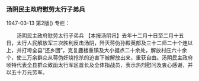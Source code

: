 ### 汤阴民主政府慰劳太行子弟兵

1947-03-13
第2版()
专栏：

　　汤阴民主政府慰劳太行子弟兵
    【本报汤阴讯】去年十二月十日至二月十五日，太行人民解放军三次胜利反击汤阴，歼灭蒋伪孙殿英部及三十二师二十个连以上，并打垮全县“还乡团”，克复鹿楼重镇及大小据点二十余处，解放村庄六十余个，使三万余群众从蒋伪奸烧抢杀的迫害下被解放出来，重获自由。汤阴民主政府顷特代表全县群众致函太行军区首长及全体指战员，表示热烈慰问及衷心感谢，并以五十万元劳军。
